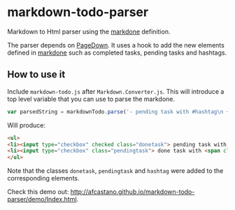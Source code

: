 markdown-todo-parser
====================

Markdown to Html parser using the [markdone](https://github.com/omarrr/markdone) definition.

The parser depends on [PageDown](https://code.google.com/p/pagedown/wiki/PageDown). It uses a hook to add the new elements defined in [markdone](https://github.com/omarrr/markdone) such as completed tasks, pending tasks and hashtags.

## How to use it

Include <code>markdown-todo.js</code> after <code>Markdown.Converter.js</code>. This will introduce a top level variable that you can use to parse the markdone.

```javascript
var parsedString = markdownTodo.parse('- pending task with #hashtag\n + done task with #hash2');
```

Will produce:

```html
<ul>
<li><input type="checkbox" checked class="donetask"> pending task with <span class="hashtag">#hashtag</span></li>
<li><input type="checkbox" class="pendingtask"> done task with <span class="hashtag">#hash2</span></li>
</ul>
```

Note that the classes <code>donetask</code>, <code>pendingtask</code> and <code>hashtag</code> were added to the corresponding elements.

Check this demo out: http://afcastano.github.io/markdown-todo-parser/demo/Index.html.
